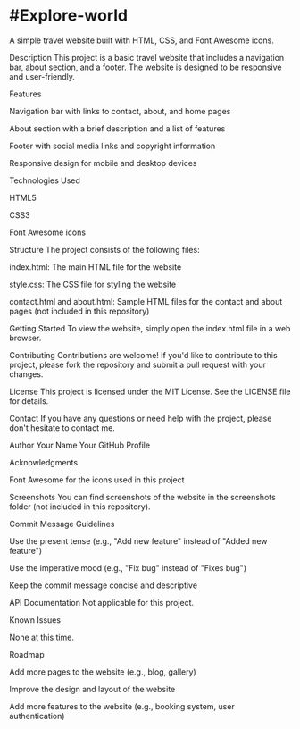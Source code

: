 #Explore-world
================

A simple travel website built with HTML, CSS, and Font Awesome icons.

Description
This project is a basic travel website that includes a navigation bar, about section, and a footer. The website is designed to be responsive and user-friendly.

Features

Navigation bar with links to contact, about, and home pages

About section with a brief description and a list of features

Footer with social media links and copyright information

Responsive design for mobile and desktop devices

Technologies Used

HTML5

CSS3

Font Awesome icons

Structure
The project consists of the following files:


index.html: The main HTML file for the website

style.css: The CSS file for styling the website

contact.html and about.html: Sample HTML files for the contact and about pages (not included in this repository)

Getting Started
To view the website, simply open the index.html file in a web browser.

Contributing
Contributions are welcome! If you'd like to contribute to this project, please fork the repository and submit a pull request with your changes.

License
This project is licensed under the MIT License. See the LICENSE file for details.

Contact
If you have any questions or need help with the project, please don't hesitate to contact me.

Author
Your Name
Your GitHub Profile

Acknowledgments

Font Awesome for the icons used in this project

Screenshots
You can find screenshots of the website in the screenshots folder (not included in this repository).

Commit Message Guidelines

Use the present tense (e.g., "Add new feature" instead of "Added new feature")

Use the imperative mood (e.g., "Fix bug" instead of "Fixes bug")

Keep the commit message concise and descriptive

API Documentation
Not applicable for this project.

Known Issues

None at this time.

Roadmap

Add more pages to the website (e.g., blog, gallery)

Improve the design and layout of the website

Add more features to the website (e.g., booking system, user authentication)
